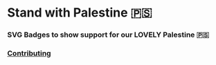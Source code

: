 # Stand with Palestine  🇵🇸

### SVG Badges to show support for our LOVELY Palestine  🇵🇸


### [Contributing](CONTRIBUTING.md)

